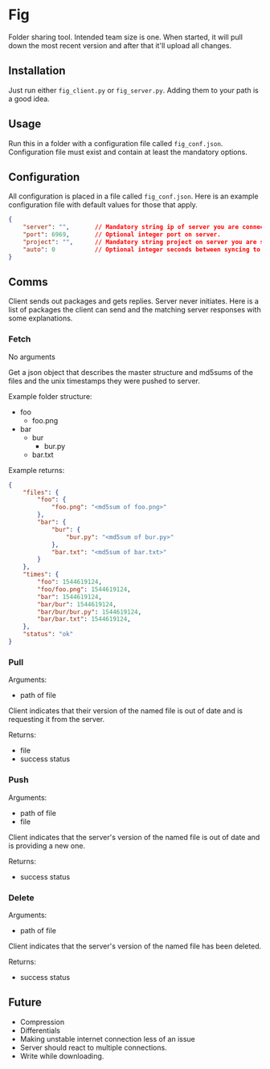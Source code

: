 # Fig

Folder sharing tool. Intended team size is one. When started, it will pull down the most recent version and after that it'll upload all changes.

## Installation

Just run either `fig_client.py` or `fig_server.py`. Adding them to your path is a good idea.

## Usage

Run this in a folder with a configuration file called `fig_conf.json`. Configuration file must exist and contain at least the mandatory options.

## Configuration

All configuration is placed in a file called `fig_conf.json`. Here is an example configuration file with default values for those that apply.

```json
{
	"server": "",		// Mandatory string ip of server you are connecting to.
	"port": 6969,		// Optional integer port on server.
	"project": "",		// Mandatory string project on server you are syncing to.
	"auto": 0			// Optional integer seconds between syncing to server. 0 disables automatic synchronization entirely.
}
```

## Comms

Client sends out packages and gets replies. Server never initiates. Here is a list of packages the client can send and the matching server responses with some explanations.

### Fetch

No arguments

Get a json object that describes the master structure and md5sums of the files and the unix timestamps they were pushed to server.

Example folder structure:

* foo
	* foo.png
* bar
	* bur
		* bur.py
	* bar.txt

Example returns:

```json
{
	"files": {
		"foo": {
			"foo.png": "<md5sum of foo.png>"
		},
		"bar": {
			"bur": {
				"bur.py": "<md5sum of bur.py>"
			},
			"bar.txt": "<md5sum of bar.txt>"
		}
	},
	"times": {
		"foo": 1544619124,
		"foo/foo.png": 1544619124,
		"bar": 1544619124,
		"bar/bur": 1544619124,
		"bar/bur/bur.py": 1544619124,
		"bar/bar.txt": 1544619124,
	},
	"status": "ok"
}
```

### Pull

Arguments:

* path of file

Client indicates that their version of the named file is out of date and is requesting it from the server.

Returns:

* file
* success status

### Push

Arguments:

* path of file
* file

Client indicates that the server's version of the named file is out of date and is providing a new one.

Returns:

* success status

### Delete

Arguments:

* path of file

Client indicates that the server's version of the named file has been deleted.

Returns:

* success status

## Future

* Compression
* Differentials
* Making unstable internet connection less of an issue
* Server should react to multiple connections.
* Write while downloading.
